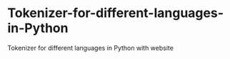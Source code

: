 # Tokenizer-for-different-languages-in-Python
Tokenizer for different languages in Python with website 
